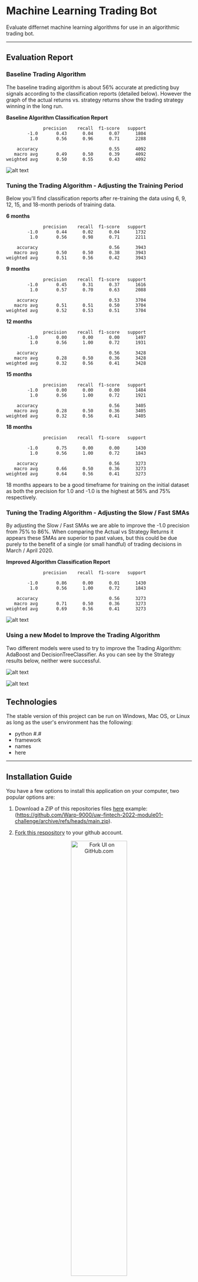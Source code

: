 #  Machine Learning Trading Bot

Evaluate differnet machine learning algorithms for use in an algorithmic trading bot.

---

## Evaluation Report

### Baseline Trading Algorithm

The baseline trading algorithm is about 56% accurate at predicting buy signals according to the classification reports (detailed below). However the graph of the actual returns vs. strategy returns show the trading strategy winning in the long run.

**Baseline Algorithm Classification Report**

                  precision    recall  f1-score   support
            -1.0       0.43      0.04      0.07      1804
             1.0       0.56      0.96      0.71      2288

        accuracy                           0.55      4092
       macro avg       0.49      0.50      0.39      4092
    weighted avg       0.50      0.55      0.43      4092

![alt text](4-100-3_plot_svm_actual_v_strategy.png)

### Tuning the Trading Algorithm - Adjusting the Training Period

Below you'll find classification reports after re-training the data using 6, 9, 12, 15, and 18-month periods of training data.

**6 months**

				  precision    recall  f1-score   support
			-1.0       0.44      0.02      0.04      1732
			 1.0       0.56      0.98      0.71      2211

		accuracy                           0.56      3943
	   macro avg       0.50      0.50      0.38      3943
	weighted avg       0.51      0.56      0.42      3943

**9 months**

				  precision    recall  f1-score   support
			-1.0       0.45      0.31      0.37      1616
			 1.0       0.57      0.70      0.63      2088

		accuracy                           0.53      3704
	   macro avg       0.51      0.51      0.50      3704
	weighted avg       0.52      0.53      0.51      3704

**12 months**

				  precision    recall  f1-score   support
			-1.0       0.00      0.00      0.00      1497
			 1.0       0.56      1.00      0.72      1931

		accuracy                           0.56      3428
	   macro avg       0.28      0.50      0.36      3428
	weighted avg       0.32      0.56      0.41      3428

**15 months**

				  precision    recall  f1-score   support
			-1.0       0.00      0.00      0.00      1484
			 1.0       0.56      1.00      0.72      1921

		accuracy                           0.56      3405
	   macro avg       0.28      0.50      0.36      3405
	weighted avg       0.32      0.56      0.41      3405

**18 months**

				  precision    recall  f1-score   support

			-1.0       0.75      0.00      0.00      1430
			 1.0       0.56      1.00      0.72      1843

		accuracy                           0.56      3273
	   macro avg       0.66      0.50      0.36      3273
	weighted avg       0.64      0.56      0.41      3273

18 months appears to be a good timeframe for training on the initial dataset as both the precision for 1.0 and -1.0 is the highest at 56% and 75% respectively.

### Tuning the Trading Algorithm - Adjusting the Slow / Fast SMAs

By adjusting the Slow / Fast SMAs we are able to improve the -1.0 precision from 75% to 86%. When comparing the Actual vs Strategy Returns it appears these SMAs are superior to past values, but this could be due purely to the benefit of a single (or small handful) of trading decisions in March / April 2020.

**Improved Algorithm Classification Report**

				  precision    recall  f1-score   support

			-1.0       0.86      0.00      0.01      1430
			 1.0       0.56      1.00      0.72      1843

		accuracy                           0.56      3273
	   macro avg       0.71      0.50      0.36      3273
	weighted avg       0.69      0.56      0.41      3273

![alt text](2-85-18_plot_svm_actual_v_strategy.png)

### Using a new Model to Improve the Trading Algorithm

Two different models were used to try to improve the Trading Algorithm: AdaBoost and DecisionTreeClassifier. As you can see by the Strategy results below, neither were successful.

![alt text](2-85-18_plot_dtc_actual_v_strategy.png)

![alt text](2-85-18_plot_ada_actual_v_strategy.png)



## Technologies

The stable version of this project can be run on Windows, Mac OS, or Linux as long as the user's 
environment has the following:
- python #.#
- framework
- names
- here

---

## Installation Guide

You have a few options to install this application on your computer, two popular options are:

1. Download a ZIP of this repositories files 
[here](url-to-zip)
     example: (https://github.com/Warp-9000/uw-fintech-2022-module01-challenge/archive/refs/heads/main.zip).

2. [Fork this respository](https://docs.github.com/en/get-started/quickstart/fork-a-repo "Fork a Repo - 
GitHub Docs") to your github account.

<p align="center">
<img src="https://github.com/Warp-9000/uw-fintech-2022-module01-challenge/blob/main/instructions/github-fork-button-screenshot.png?raw=true" 
alt="Fork UI on GitHub.com"
width="55%"/>
</p>

After forking the respository you can use `git clone 
your-username@domain.com:your-git-username/uw-fintech-2022-module01-challenge.git` 
to download a copy of the forked respository to your computer.

Forking has the added benefit of enabling your to easily keep your copy of the 
application up-to-date should any changes or improvements be made in the future.

---

## Usage

***Please note:*** *these usage instructions assume you have setup an environment where
the python version, libraries, and frameworks listed in [Technologies](#Technologies) are installed.*

1. Navigate to the root folder of your repository.
2. Run the application by ...
3. Enter any information requested by the application.

An example of the application running:
<p align="center">
<img src="https://github.com/Warp-9000/uw-fintech-2022-module02-challenge/blob/main/instructions/loan-qualifier-app-usage.gif?raw=true" 
alt="python app.py in terminal" width="55%" />
</p>

---

## Contributors

Thanks!

<a href="https://github.com/Warp-9000/uw-fintech-2022-module01-challenge/graphs/contributors">
<img src="https://contrib.rocks/image?repo=Warp-9000/uw-fintech-2022-module01-challenge" />
</a>

---

## License

This project is licensed under ... Please see the LICENSE file 
[here](https://github.com/Warp-9000/uw-fintech-2022/blob/main/Module-02/Challenge/loan_qualifier_app/LICENSE).
